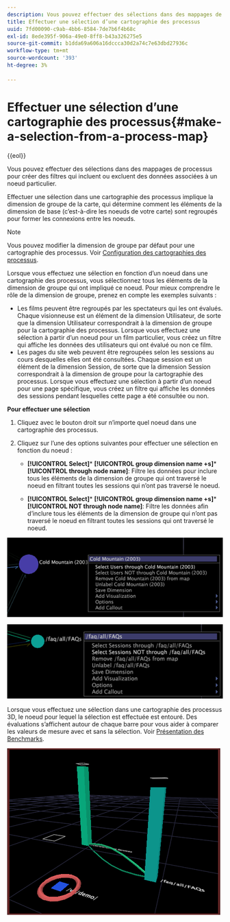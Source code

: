 ```yaml
---
description: Vous pouvez effectuer des sélections dans des mappages de processus pour créer des filtres qui incluent ou excluent des données associées à un noeud particulier.
title: Effectuer une sélection d’une cartographie des processus
uuid: 7fd00090-c9ab-4bb6-8584-7de7b6f4b68c
exl-id: 8ede395f-906a-49e0-8ff8-b43a326275e5
source-git-commit: b1dda69a606a16dccca30d2a74c7e63dbd27936c
workflow-type: tm+mt
source-wordcount: '393'
ht-degree: 3%

---
```


# Effectuer une sélection d’une cartographie des processus{#make-a-selection-from-a-process-map}

{{eol}}

Vous pouvez effectuer des sélections dans des mappages de processus pour créer des filtres qui incluent ou excluent des données associées à un noeud particulier.

Effectuer une sélection dans une cartographie des processus implique la dimension de groupe de la carte, qui détermine comment les éléments de la dimension de base (c’est-à-dire les noeuds de votre carte) sont regroupés pour former les connexions entre les noeuds.

>[!NOTE]
>
>Vous pouvez modifier la dimension de groupe par défaut pour une cartographie des processus. Voir [Configuration des cartographies des processus](../../../../home/c-get-started/c-intf-anlys-ftrs/t-config-proc-maps.md#task-4a95730b18a14bc790a77c013832b2d6).

Lorsque vous effectuez une sélection en fonction d’un noeud dans une cartographie des processus, vous sélectionnez tous les éléments de la dimension de groupe qui ont impliqué ce noeud. Pour mieux comprendre le rôle de la dimension de groupe, prenez en compte les exemples suivants :

* Les films peuvent être regroupés par les spectateurs qui les ont évalués. Chaque visionneuse est un élément de la dimension Utilisateur, de sorte que la dimension Utilisateur correspondrait à la dimension de groupe pour la cartographie des processus. Lorsque vous effectuez une sélection à partir d’un noeud pour un film particulier, vous créez un filtre qui affiche les données des utilisateurs qui ont évalué ou non ce film.
* Les pages du site web peuvent être regroupées selon les sessions au cours desquelles elles ont été consultées. Chaque session est un élément de la dimension Session, de sorte que la dimension Session correspondrait à la dimension de groupe pour la cartographie des processus. Lorsque vous effectuez une sélection à partir d’un noeud pour une page spécifique, vous créez un filtre qui affiche les données des sessions pendant lesquelles cette page a été consultée ou non.

**Pour effectuer une sélection**

1. Cliquez avec le bouton droit sur n’importe quel noeud dans une cartographie des processus.
1. Cliquez sur l’une des options suivantes pour effectuer une sélection en fonction du noeud :

   * **[!UICONTROL Select]*** **[!UICONTROL group dimension name +s]*** **[!UICONTROL through node name]**: Filtre les données pour inclure tous les éléments de la dimension de groupe qui ont traversé le noeud en filtrant toutes les sessions qui n’ont pas traversé le noeud.

   * **[!UICONTROL Select]*** **[!UICONTROL group dimension name +s]*** **[!UICONTROL NOT through node name]**: Filtre les données afin d’inclure tous les éléments de la dimension de groupe qui n’ont pas traversé le noeud en filtrant toutes les sessions qui ont traversé le noeud.

![](assets/vis_2DProcessMap_Selections_Movie.png)

![](assets/vis_2DProcessMap_Selections_Page.png)

Lorsque vous effectuez une sélection dans une cartographie des processus 3D, le noeud pour lequel la sélection est effectuée est entouré. Des évaluations s’affichent autour de chaque barre pour vous aider à comparer les valeurs de mesure avec et sans la sélection. Voir [Présentation des Benchmarks](../../../../home/c-get-started/c-vis/c-ustd-benchmks.md#concept-c7b0f4102e92458096f8c4765cbe2914).

![](assets/vis_3DProcessMap_Selection.png)
